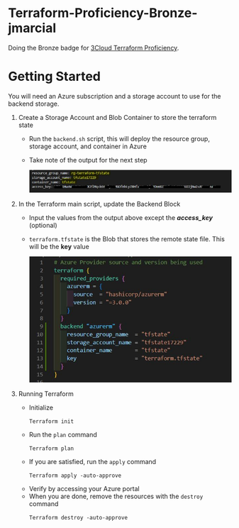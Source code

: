 # Terraform-Proficiency-Bronze-jmarcial
Doing the Bronze badge for [3Cloud Terraform Proficiency](https://www.3clouduniversity.com/Badges/View/104).

# Getting Started
You will need an Azure subscription and a storage account to use for the backend storage.
1. Create a Storage Account and Blob Container to store the terraform state
   - Run the `backend.sh` script, this will deploy the resource group, storage account, and container in Azure
   - Take note of the output for the next step
   
     ![backend.sh output](backendsh_out.JPG)

2. In the Terraform main script, update the Backend Block
   - Input the values from the output above except the ***access_key*** (optional)
   - `terraform.tfstate` is the Blob that stores the remote state file. This will be the **key** value
   
     ![backend block](backend_block.JPG)


3. Running Terraform
   - Initialize
     ```
     Terraform init
     ```
   - Run the `plan` command
     ```
     Terraform plan
     ```
   - If you are satisfied, run the `apply` command
     ```
     Terraform apply -auto-approve
     ```
   - Verify by accessing your Azure portal
   - When you are done, remove the resources with the `destroy` command
     ```
     Terraform destroy -auto-approve
     ```
